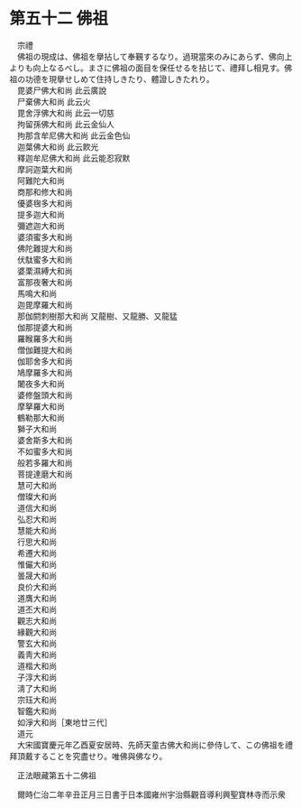 # 第五十二 佛祖
　宗禮  
　佛祖の現成は、佛祖を擧拈して奉覲するなり。過現當來のみにあらず、佛向上よりも向上なるべし。まさに佛祖の面目を保任せるを拈じて、禮拜し相見す。佛祖の功德を現擧せしめて住持しきたり、體證しきたれり。  
　毘婆尸佛大和尚   此云廣說  
　尸棄佛大和尚    此云火  
　毘舍浮佛大和尚   此云一切慈  
　拘留孫佛大和尚   此云金仙人  
　拘那含牟尼佛大和尚 此云金色仙  
　迦葉佛大和尚    此云飮光  
　釋迦牟尼佛大和尚  此云能忍寂默  
　摩訶迦葉大和尚  
　阿難陀大和尚  
　商那和修大和尚  
　優婆毱多大和尚  
　提多迦大和尚  
　彌遮迦大和尚  
　婆須蜜多大和尚  
　佛陀難提大和尚  
　伏駄蜜多大和尚  
　婆栗濕縛大和尚  
　富那夜奢大和尚  
　馬鳴大和尚  
　迦毘摩羅大和尚  
　那伽閼刺樹那大和尚 又龍樹、又龍勝、又龍猛  
　伽那提婆大和尚  
　羅睺羅多大和尚  
　僧伽難提大和尚  
　伽耶舍多大和尚  
　鳩摩羅多大和尚  
　闍夜多大和尚  
　婆修盤頭大和尚  
　摩拏羅大和尚  
　鶴勒那大和尚  
　獅子大和尚  
　婆舍斯多大和尚  
　不如蜜多大和尚  
　般若多羅大和尚  
　菩提達磨大和尚  
　慧可大和尚  
　僧璨大和尚  
　道信大和尚  
　弘忍大和尚  
　慧能大和尚  
　行思大和尚  
　希遷大和尚  
　惟儼大和尚  
　曇晟大和尚  
　良价大和尚  
　道膺大和尚  
　道丕大和尚  
　觀志大和尚  
　緣觀大和尚  
　警玄大和尚  
　義靑大和尚  
　道楷大和尚  
　子淳大和尚  
　淸了大和尚  
　宗珏大和尚  
　智鑑大和尚  
　如淨大和尚［東地廿三代］  
　道元  
　大宋國寶慶元年乙酉夏安居時、先師天童古佛大和尚に參侍して、この佛祖を禮拜頂戴することを究盡せり。唯佛與佛なり。  
  
　正法眼藏第五十二佛祖  
  
　爾時仁治二年辛丑正月三日書于日本國雍州宇治縣觀音導利興聖寶林寺而示衆